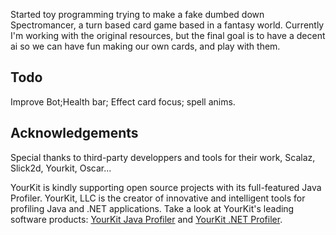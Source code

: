 Started toy programming trying to make a fake dumbed down Spectromancer, a turn based card game based in a fantasy world.
Currently I'm working with the original resources, but the final goal is to have a decent ai so we can have fun making our own cards,
and play with them.

## Todo
Improve Bot;Health bar; Effect card focus; spell anims.

## Acknowledgements

Special thanks to third-party developpers and tools for their work, Scalaz, Slick2d, Yourkit, Oscar...

YourKit is kindly supporting open source projects with its full-featured Java Profiler.
YourKit, LLC is the creator of innovative and intelligent tools for profiling
Java and .NET applications. Take a look at YourKit's leading software products:
<a href="http://www.yourkit.com/java/profiler/index.jsp">YourKit Java Profiler</a> and
<a href="http://www.yourkit.com/.net/profiler/index.jsp">YourKit .NET Profiler</a>.